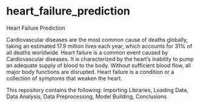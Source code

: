 # heart_failure_prediction
Heart Failure Prediction

Cardiovascular diseases are the most common cause of deaths globally, taking an estimated 17.9 million lives each year, which accounts for 31% of all deaths worldwide. Heart failure is a common event caused by Cardiovascular diseases. It is characterized by the heart’s inability to pump an adequate supply of blood to the body. Without sufficient blood flow, all major body functions are disrupted. Heart failure is a condition or a collection of symptoms that weaken the heart.

This repository contains the following:
Importing Libraries,
Loading Data,
Data Analysis,
Data Preprocessing,
Model Building,
Conclusions
